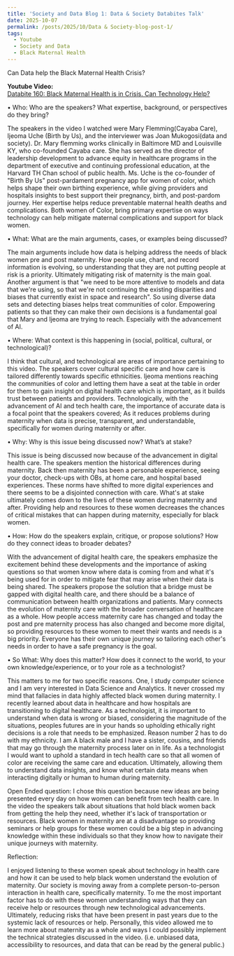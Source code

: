 ```yaml
---
title: 'Society and Data Blog 1: Data & Society Databites Talk'
date: 2025-10-07
permalink: /posts/2025/10/Data & Society-blog-post-1/
tags:
  - Youtube
  - Society and Data
  - Black Maternal Health
---
```


Can Data help the Black Maternal Health Crisis?

**Youtube Video:**  
[Databite 160: Black Maternal Health is in Crisis. Can Technology Help?](https://youtu.be/8aBZds_FrHM?si=w7fg3Fsl8UazdrUW)

• Who: Who are the speakers? What expertise, background, or perspectives do they
bring?

The speakers in the video I watched were Mary Flemming(Cayaba Care), Ijeoma Uche (Birth by Us), and the interviewer was Joan Mukogosi(data and society). Dr. Mary flemming works clinically in Baltimore MD and Louisville KY, who co-founded Cayaba care. She has served as the director of leadership development to advance equity in healthcare programs in the department of executive and continuing professional education, at the Harvard TH Chan school of public health. Ms. Uche is the co-founder of "Birth By Us" post-pardament pregnancy app for women of color, which helps shape their own birthing experience, while giving providers and hospitals insights to best support their pregnancy, birth, and post-pardom journey. Her expertise helps reduce preventable maternal health deaths and complications. Both women of Color, bring primary expertise on ways technology can help mitigate maternal complications and support for black women.

• What: What are the main arguments, cases, or examples being discussed?

The main arguments include how data is helping address the needs of black women pre and post maternity. How people use, chart, and record information is evolving, so understanding that they are not putting people at risk is a priority. Ultimately mitigating risk of maternity is the main goal. Another argument is that "we need to be more attentive to models and data that we're using, so that we're not continuing the existing disparities and biases that currently exist in space and research". So using diverse data sets and detecting biases helps treat communities of color. Empowering patients so that they can make their own decisions is a fundamental goal that Mary and Ijeoma are trying to reach. Especially with the advancement of AI.

• Where: What context is this happening in (social, political, cultural, or technological)?

I think that cultural, and technological are areas of importance pertaining to this video. The speakers cover cultural specific care and how care is tailored differently towards specific ethnicities. Ijeoma mentions reaching the communities of color and letting them have a seat at the table in order for them to gain insight on digital health care which is important, as it builds trust between patients and providers. Technologically, with the advancement of AI and tech health care, the importance of accurate data is a focal point that the speakers covered; As it reduces problems during maternity when data is precise, transparent, and understandable, specifically for women during maternity or after.

• Why: Why is this issue being discussed now? What’s at stake?

This issue is being discussed now because of the advancement in digital health care. The speakers mention the historical differences during maternity. Back then maternity has been a personable experience, seeing your doctor, check-ups with OBs, at home care, and hospital based experiences. These norms have shifted to more digital experiences and there seems to be a disjointed connection with care. What's at stake ultimately comes down to the lives of these women during maternity and after. Providing help and resources to these women decreases the chances of critical mistakes that can happen during maternity, especially for black women.

• How: How do the speakers explain, critique, or propose solutions? How do they
connect ideas to broader debates?

With the advancement of digital health care, the speakers emphasize the excitement behind these developments and the importance of asking questions so that women know where data is coming from and what it's being used for in order to mitigate  fear that may arise when their data is being shared. The speakers propose the solution that a bridge must be gapped with digital health care, and there should be a balance of communication between health organizations and patients. Mary connects the evolution of maternity care with the broader conversation of healthcare as a whole. How people access maternity care has changed and today the post and pre maternity process has also changed and become more digital, so providing resources to these women to meet their wants and needs is a big priority. Everyone has their own unique journey so tailoring each other's needs in order to have a safe pregnancy is the goal.

• So What: Why does this matter? How does it connect to the world, to your own
knowledge/experience, or to your role as a technologist?

This matters to me for two specific reasons. One, I study computer science and I am very interested in Data Science and Analytics. It never crossed my mind that fallacies in data highly affected black women during maternity. I recently learned about data in healthcare and how hospitals are transitioning to digital healthcare. As a technologist, it is important to understand when data is wrong or biased, considering the magnitude of the situations, peoples futures are in your hands so upholding ethically right decisions is a role that needs to be emphasized. Reason number 2 has to do with my ethnicity. I am A black male and I have a sister, cousins, and friends that may go through the maternity process later on in life. As a technologist I would want to uphold a standard in tech health care so that all women of color are receiving the same care and education. Ultimately, allowing them to understand data insights, and know what certain data means when interacting digitally or human to human during maternity.

Open Ended question: 
I chose this question because new ideas are being presented every day on how women can benefit from tech health care. In the video the speakers talk about situations that hold black women back from getting the help they need, whether it's lack of transportation or resources. Black women in maternity are at a disadvantage so providing seminars or help groups for these women could be a big step in advancing knowledge within these individuals so that they know how to navigate their unique journeys with maternity.

Reflection:

I enjoyed listening to these women speak about technology in health care and how it can be used to help black women understand the evolution of maternity. Our society is moving away from a complete person-to-person interaction in health care, specifically maternity. To me the most important factor has to do with these women understanding ways that they can receive help or resources through new technological advancements. Ultimately, reducing risks that have been present in past years due to the systemic lack of resources or help. Personally, this video allowed me to learn more about maternity as a whole and ways I could possibly implement the technical strategies discussed in the video. (i.e. unbiased data, accessibility to resources, and data that can be read by the general public.)
